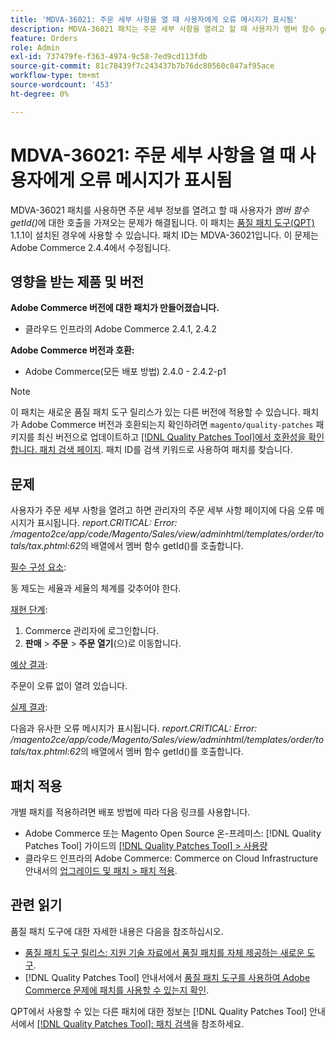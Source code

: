 ```yaml
---
title: 'MDVA-36021: 주문 세부 사항을 열 때 사용자에게 오류 메시지가 표시됨'
description: MDVA-36021 패치는 주문 세부 사항을 열려고 할 때 사용자가 멤버 함수 getId()* 오류 메시지에 *호출을 가져오는 문제를 해결합니다. 이 패치는 [Quality Patches Tool (QPT)](https://experienceleague.adobe.com/en/docs/commerce-knowledge-base/kb/announcements/commerce-announcements/magento-quality-patches-released-new-tool-to-self-serve-quality-patches) 1.1.1이 설치된 경우 사용할 수 있습니다. 패치 ID는 MDVA-36021입니다. 이 문제는 Adobe Commerce 2.4.4에서 수정됩니다.
feature: Orders
role: Admin
exl-id: 737479fe-f363-4974-9c58-7ed9cd113fdb
source-git-commit: 81c78439f7c243437b7b76dc80560c847af95ace
workflow-type: tm+mt
source-wordcount: '453'
ht-degree: 0%

---
```


# MDVA-36021: 주문 세부 사항을 열 때 사용자에게 오류 메시지가 표시됨

MDVA-36021 패치를 사용하면 주문 세부 정보를 열려고 할 때 사용자가 *멤버 함수 getId()*&#x200B;에 대한 호출을 가져오는 문제가 해결됩니다. 이 패치는 [품질 패치 도구(QPT)](https://experienceleague.adobe.com/en/docs/commerce-knowledge-base/kb/announcements/commerce-announcements/magento-quality-patches-released-new-tool-to-self-serve-quality-patches) 1.1.1이 설치된 경우에 사용할 수 있습니다. 패치 ID는 MDVA-36021입니다. 이 문제는 Adobe Commerce 2.4.4에서 수정됩니다.

## 영향을 받는 제품 및 버전

**Adobe Commerce 버전에 대한 패치가 만들어졌습니다.**

* 클라우드 인프라의 Adobe Commerce 2.4.1, 2.4.2

**Adobe Commerce 버전과 호환:**

* Adobe Commerce(모든 배포 방법) 2.4.0 - 2.4.2-p1

>[!NOTE]
>
>이 패치는 새로운 품질 패치 도구 릴리스가 있는 다른 버전에 적용할 수 있습니다. 패치가 Adobe Commerce 버전과 호환되는지 확인하려면 `magento/quality-patches` 패키지를 최신 버전으로 업데이트하고 [[!DNL Quality Patches Tool]에서 호환성을 확인합니다. 패치 검색 페이지](https://experienceleague.adobe.com/en/docs/commerce-knowledge-base/kb/announcements/commerce-announcements/magento-quality-patches-released-new-tool-to-self-serve-quality-patches). 패치 ID를 검색 키워드로 사용하여 패치를 찾습니다.

## 문제

사용자가 주문 세부 사항을 열려고 하면 관리자의 주문 세부 사항 페이지에 다음 오류 메시지가 표시됩니다. *report.CRITICAL: Error: /magento2ce/app/code/Magento/Sales/view/adminhtml/templates/order/totals/tax.phtml:62*&#x200B;의 배열에서 멤버 함수 getId()를 호출합니다.

<u>필수 구성 요소</u>:

동 제도는 세율과 세율의 체계를 갖추어야 한다.

<u>재현 단계</u>:

1. Commerce 관리자에 로그인합니다.
1. **판매** > **주문** > **주문 열기**(으)로 이동합니다.

<u>예상 결과</u>:

주문이 오류 없이 열려 있습니다.

<u>실제 결과</u>:

다음과 유사한 오류 메시지가 표시됩니다. *report.CRITICAL: Error: /magento2ce/app/code/Magento/Sales/view/adminhtml/templates/order/totals/tax.phtml:62*&#x200B;의 배열에서 멤버 함수 getId()를 호출합니다.

## 패치 적용

개별 패치를 적용하려면 배포 방법에 따라 다음 링크를 사용합니다.

* Adobe Commerce 또는 Magento Open Source 온-프레미스: [!DNL Quality Patches Tool] 가이드의 [[!DNL Quality Patches Tool] > 사용량](/help/tools/quality-patches-tool/usage.md)
* 클라우드 인프라의 Adobe Commerce: Commerce on Cloud Infrastructure 안내서의 [업그레이드 및 패치 > 패치 적용](https://experienceleague.adobe.com/docs/commerce-cloud-service/user-guide/develop/upgrade/apply-patches.html).

## 관련 읽기

품질 패치 도구에 대한 자세한 내용은 다음을 참조하십시오.

* [품질 패치 도구 릴리스: 지원 기술 자료에서 품질 패치를 자체 제공하는 새로운 도구](https://experienceleague.adobe.com/en/docs/commerce-knowledge-base/kb/announcements/commerce-announcements/magento-quality-patches-released-new-tool-to-self-serve-quality-patches).
* [!DNL Quality Patches Tool] 안내서에서 [품질 패치 도구를 사용하여 Adobe Commerce 문제에 패치를 사용할 수 있는지 확인](/help/tools/quality-patches-tool/patches-available-in-qpt/check-patch-for-magento-issue-with-magento-quality-patches.md).

QPT에서 사용할 수 있는 다른 패치에 대한 정보는 [!DNL Quality Patches Tool] 안내서에서 [[!DNL Quality Patches Tool]: 패치 검색](https://experienceleague.adobe.com/tools/commerce-quality-patches/index.html)을 참조하세요.
